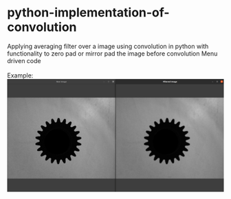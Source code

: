 # python-implementation-of-convolution

Applying averaging filter over a image using convolution in python with functionality to zero pad or mirror pad the image before convolution
Menu driven code
<br>
<br>
Example:
![resultant image](/processed_example/result_compare.png)
